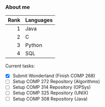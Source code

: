 ### About me

| Rank | Languages |
|-----:|-----------|
|     1| Java      |
|     2| C         |
|     3| Python    |
|     4| SQL       |

Current tasks:
- [x] Submit Wonderland (Finish COMP 268)
- [ ] Setup COMP 272 Repository (Algorithms)
- [ ] Setup COMP 314 Repository (OPSys)
- [ ] Setup COMP 325 Repository (UNIX)
- [ ] Setup COMP 308 Repository (Java)
<!--
**Ibenksy/Ibenksy** is a ✨ _special_ ✨ repository because its `README.md` (this file) appears on your GitHub profile.

Here are some ideas to get you started:

- 🔭 I’m currently working on ...
- 🌱 I’m currently learning ...
- 👯 I’m looking to collaborate on ...
- 🤔 I’m looking for help with ...
- 💬 Ask me about ...
- 📫 How to reach me: ...
- 😄 Pronouns: ...
- ⚡ Fun fact: ...
-->
